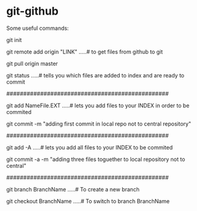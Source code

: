 # git-github
Some useful commands:

git init

git remote add origin "LINK"          .....# to get files from github to git

git pull origin master

git status .....# tells you which files are added to index and are ready to commit

################################################

git add NameFile.EXT  .....# lets you add files to your INDEX in order to be commited

git commit -m "adding first commit in local repo not to central repository"

################################################

git add -A .....# lets you add all files to your INDEX to be commited

git commit -a -m "adding three files toguether to local repository not to central"

################################################

git branch BranchName .....# To create a new branch 

git checkout BranchName .....# To switch to branch BranchName
